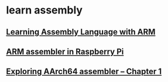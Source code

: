 # learn assembly

## [Learning Assembly Language with ARM](http://soopsaram.com/assembly/)

## [ARM assembler in Raspberry Pi](https://thinkingeek.com/arm-assembler-raspberry-pi/)

## [Exploring AArch64 assembler – Chapter 1](https://thinkingeek.com/2016/10/08/exploring-aarch64-assembler-chapter1/)
